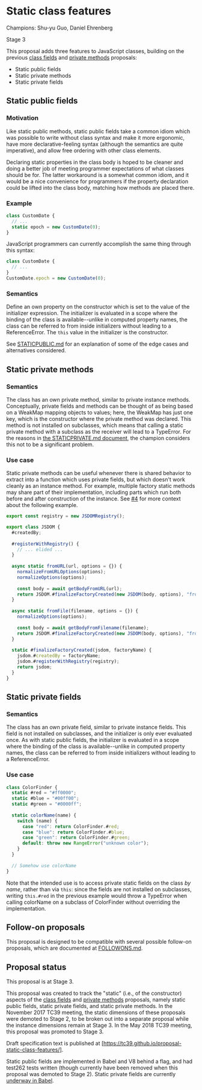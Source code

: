 # Static class features

Champions: Shu-yu Guo, Daniel Ehrenberg

Stage 3

This proposal adds three features to JavaScript classes, building on the previous [class fields](http://github.com/tc39/proposal-class-fields) and [private methods](https://github.com/tc39/proposal-private-methods) proposals:
- Static public fields
- Static private methods
- Static private fields

## Static public fields

### Motivation

Like static public methods, static public fields take a common idiom which was possible to write without class syntax and make it more ergonomic, have more declarative-feeling syntax (although the semantics are quite imperative), and allow free ordering with other class elements.

Declaring static properties in the class body is hoped to be cleaner and doing a better job of meeting programmer expectations of what classes should be for. The latter workaround is a somewhat common idiom, and it would be a nice convenience for programmers if the property declaration could be lifted into the class body, matching how methods are placed there.

### Example

```js
class CustomDate {
  // ...
  static epoch = new CustomDate(0);
}
```

JavaScript programmers can currently accomplish the same thing through this syntax:

```js
class CustomDate {
  // ...
}
CustomDate.epoch = new CustomDate(0);
```

### Semantics

Define an own property on the constructor which is set to the value of the initializer expression. The initializer is evaluated in a scope where the binding of the class is available--unlike in computed property names, the class can be referred to from inside initializers without leading to a ReferenceError. The `this` value in the initializer is the constructor.

See [STATICPUBLIC.md](https://github.com/tc39/proposal-static-class-features/blob/master/STATICPUBLIC.md) for an explanation of some of the edge cases and alternatives considered.

## Static private methods

### Semantics

The class has an own private method, similar to private instance methods. Conceptually, private fields and methods can be thought of as being based on a WeakMap mapping objects to values; here, the WeakMap has just one key, which is the constructor where the private method was declared. This method is not installed on subclasses, which means that calling a static private method with a subclass as the receiver will lead to a TypeError. For the reasons in [the STATICPRIVATE.md document](https://github.com/tc39/proposal-static-class-features/blob/master/STATICPRIVATE.md), the champion considers this not to be a significant problem.

### Use case

Static private methods can be useful whenever there is shared behavior to extract into a function which uses private fields, but which doesn't work cleanly as an instance method. For example, multiple factory static methods may share part of their implementation, including parts which run both before and after construction of the instance. See [#4](https://github.com/tc39/proposal-static-class-features/issues/4) for more context about the following example.

```js
export const registry = new JSDOMRegistry();

export class JSDOM {
  #createdBy;
  
  #registerWithRegistry() {
    // ... elided ...
  }
 
  async static fromURL(url, options = {}) {
    normalizeFromURLOptions(options);
    normalizeOptions(options);
    
    const body = await getBodyFromURL(url);
    return JSDOM.#finalizeFactoryCreated(new JSDOM(body, options), "fromURL");
  }
  
  async static fromFile(filename, options = {}) {
    normalizeOptions(options);
    
    const body = await getBodyFromFilename(filename);
    return JSDOM.#finalizeFactoryCreated(new JSDOM(body, options), "fromFile");
  }
  
  static #finalizeFactoryCreated(jsdom, factoryName) {
    jsdom.#createdBy = factoryName;
    jsdom.#registerWithRegistry(registry);
    return jsdom;
  }
}
```

## Static private fields

### Semantics

The class has an own private field, similar to private instance fields. This field is not installed on subclasses, and the initializer is only ever evaluated once. As with static public fields, the initializer is evaluated in a scope where the binding of the class is available--unlike in computed property names, the class can be referred to from inside initializers without leading to a ReferenceError.

### Use case

```js
class ColorFinder {
  static #red = "#ff0000";
  static #blue = "#00ff00";
  static #green = "#0000ff";
  
  static colorName(name) {
    switch (name) {
      case "red": return ColorFinder.#red;
      case "blue": return ColorFinder.#blue;
      case "green": return ColorFinder.#green;
      default: throw new RangeError("unknown color");
    }
  }
  
  // Somehow use colorName
}
```

Note that the intended use is to access private static fields on the class *by name*, rather than via `this`: since the fields are not installed on subclasses, writing `this.#red` in the previous example would throw a TypeError when calling colorName on a subclass of ColorFinder without overriding the implementation.

## Follow-on proposals

This proposal is designed to be compatible with several possible follow-on proposals, which are documented at [FOLLOWONS.md](https://github.com/tc39/proposal-static-class-features/blob/master/FOLLOWONS.md).

## Proposal status

This proposal is at Stage 3.

This proposal was created to track the "static" (i.e., of the constructor) aspects of the [class fields](http://github.com/tc39/proposal-class-fields) and [private methods](https://github.com/tc39/proposal-private-methods) proposals, namely static public fields, static private fields, and static private methods. In the November 2017 TC39 meeting, the static dimensions of these proposals were demoted to Stage 2, to be broken out into a separate proposal while the instance dimensions remain at Stage 3. In the May 2018 TC39 meeting, this proposal was promoted to Stage 3.

Draft specification text is published at [https://tc39.github.io/proposal-static-class-features/].

Static public fields are implemented in Babel and V8 behind a flag, and had test262 tests written (though currently have been removed when this proposal was demoted to Stage 2). Static private fields are currently [underway in Babel](https://github.com/babel/babel/issues/8052).
